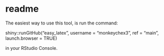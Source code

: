 readme
================

The easiest way to use this tool, is run the command:

shiny::runGitHub(“easy_latex”, username = “monkeychex3”, ref = “main”,
launch.browser = TRUE)

in your RStudio Console.
